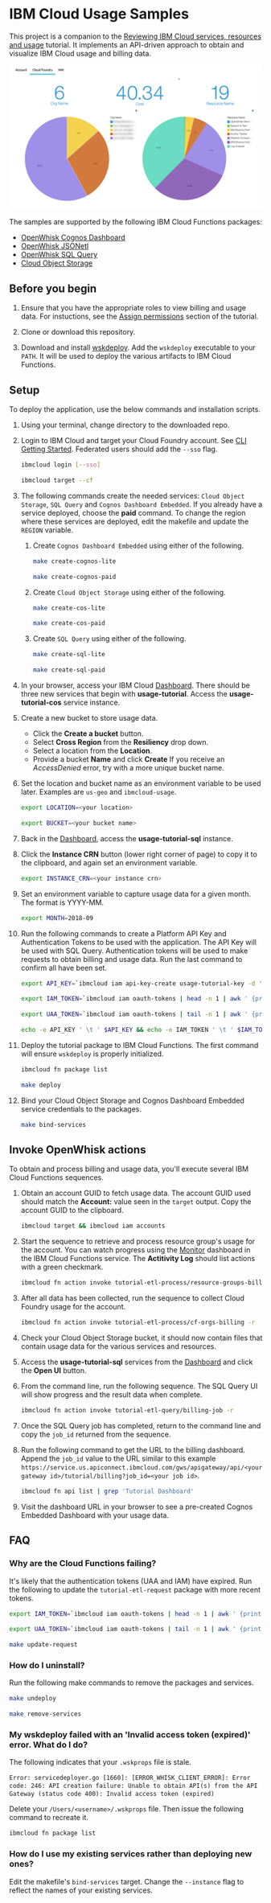 # IBM Cloud Usage Samples

This project is a companion to the [Reviewing IBM Cloud services, resources and usage](https://console.bluemix.net/docs/tutorials/cloud-usage.html) tutorial. It implements an API-driven approach to obtain and visualize IBM Cloud usage and billing data.

![](screenshot.png)

The samples are supported by the following IBM Cloud Functions packages:
- [OpenWhisk Cognos Dashboard](https://github.com/IBM-Cloud/openwhisk-cognos-dashboard)
- [OpenWhisk JSONetl](https://github.com/IBM-Cloud/openwhisk-jsonetl)
- [OpenWhisk SQL Query](https://github.com/IBM-Cloud/openwhisk-sql-query)
- [Cloud Object Storage](github.com/ibm-functions/package-cloud-object-storage)

## Before you begin

1. Ensure that you have the appropriate roles to view billing and usage data. For instuctions, see the [Assign permissions](https://console.bluemix.net/docs/tutorials/cloud-usage.html#assign-permissions) section of the tutorial.

2. Clone or download this repository.

3. Download and install [wskdeploy](https://github.com/apache/incubator-openwhisk-wskdeploy/releases/tag/0.9.8-incubating). Add the `wskdeploy` executable to your `PATH`. It will be used to deploy the various artifacts to IBM Cloud Functions.

## Setup

To deploy the application, use the below commands and installation scripts.

1. Using your terminal, change directory to the downloaded repo.

1. Login to IBM Cloud and target your Cloud Foundry account. See [CLI Getting Started](https://console.bluemix.net/docs/cli/reference/bluemix_cli/get_started.html#getting-started). Federated users should add the `--sso` flag.
    ```sh
    ibmcloud login [--sso]
    ```

    ```sh
    ibmcloud target --cf
    ```

2. The following commands create the needed services: `Cloud Object Storage`, `SQL Query` and `Cognos Dashboard Embedded`. If you already have a service deployed, choose the **paid** command. To change the region where these services are deployed, edit the makefile and update the `REGION` variable.
    1. Create `Cognos Dashboard Embedded` using either of the following.
        ```sh
        make create-cognos-lite
        ```

        ```sh
        make create-cognos-paid
        ```
    2. Create `Cloud Object Storage` using either of the following.
        ```sh
        make create-cos-lite
        ```

        ```sh
        make create-cos-paid
        ```
    3. Create `SQL Query` using either of the following.
        ```sh
        make create-sql-lite
        ```

        ```sh
        make create-sql-paid
        ```

3. In your browser, access your IBM Cloud [Dashboard](https://console.bluemix.net/dashboard). There should be three new services that begin with **usage-tutorial**. Access the **usage-tutorial-cos** service instance.

4. Create a new bucket to store usage data.
    - Click the **Create a bucket** button.
    - Select **Cross Region** from the **Resiliency** drop down.
    - Select a location from the **Location**.
    - Provide a bucket **Name** and click **Create** If you receive an *AccessDenied* error, try with a more unique bucket name.

5. Set the location and bucket name as an environment variable to be used later. Examples are `us-geo` and `ibmcloud-usage`.
    ```sh
    export LOCATION=<your location>
    ```

    ```sh
    export BUCKET=<your bucket name>
    ```

6. Back in the [Dashboard](https://console.bluemix.net/dashboard), access the **usage-tutorial-sql** instance.

7. Click the **Instance CRN** button (lower right corner of page) to copy it to the clipboard, and again set an environment variable.
    ```sh
    export INSTANCE_CRN=<your instance crn>
    ```

8. Set an environment variable to capture usage data for a given month. The format is YYYY-MM.
    ```sh
    export MONTH=2018-09
    ```

9. Run the following commands to create a Platform API Key and Authentication Tokens to be used with the application. The API Key will be used with SQL Query. Authentication tokens will be used to make requests to obtain billing and usage data. Run the last command to confirm all have been set.
    ```sh
    export API_KEY=`ibmcloud iam api-key-create usage-tutorial-key -d 'apiKey created for http://github.com/IBM-Cloud/cloud-usage-samples' | grep 'API Key' | awk ' {print $3} '`
    ```

    ```sh
    export IAM_TOKEN=`ibmcloud iam oauth-tokens | head -n 1 | awk ' {print $4} '`
    ```

    ```sh
    export UAA_TOKEN=`ibmcloud iam oauth-tokens | tail -n 1 | awk ' {print $4} '`
    ```

    ```sh
    echo -e API_KEY ' \t ' $API_KEY && echo -e IAM_TOKEN ' \t ' $IAM_TOKEN && echo -e UAA_TOKEN ' \t ' $UAA_TOKEN
    ```

10. Deploy the tutorial package to IBM Cloud Functions. The first command will ensure `wskdeploy` is properly initialized.
    ```sh
    ibmcloud fn package list
    ```

    ```sh
    make deploy
    ```

11. Bind your Cloud Object Storage and Cognos Dashboard Embedded service credentials to the packages.
    ```sh
    make bind-services
    ```

## Invoke OpenWhisk actions

To obtain and process billing and usage data, you'll execute several IBM Cloud Functions sequences.

1. Obtain an account GUID to fetch usage data. The account GUID used should match the **Account:** value seen in the `target` output. Copy the account GUID to the clipboard.
    ```sh
    ibmcloud target && ibmcloud iam accounts
    ```

2. Start the sequence to retrieve and process resource group's usage for the account. You can watch progress using the [Monitor](https://console.bluemix.net/openwhisk/dashboard) dashboard in the IBM Cloud Functions service. The **Actitivity Log** should list actions with a green checkmark.
    ```sh
    ibmcloud fn action invoke tutorial-etl-process/resource-groups-billing -r --param guid <your guid>
    ```

3. After all data has been collected, run the sequence to collect Cloud Foundry usage for the account.
    ```sh
    ibmcloud fn action invoke tutorial-etl-process/cf-orgs-billing -r
    ```

4. Check your Cloud Object Storage bucket, it should now contain files that contain usage data for the various services and resources.

5. Access the **usage-tutorial-sql** services from the [Dashboard](https://console.bluemix.net/dashboard/apps) and click the **Open UI** button.

6. From the command line, run the following sequence. The SQL Query UI will show progress and the result data when complete.
    ```sh
    ibmcloud fn action invoke tutorial-etl-query/billing-job -r
    ```

7. Once the SQL Query job has completed, return to the command line and copy the `job_id` returned from the sequence.

8. Run the following command to get the URL to the billing dashboard. Append the `job_id` value to the URL similar to this example `https://service.us.apiconnect.ibmcloud.com/gws/apigateway/api/<your gateway id>/tutorial/billing?job_id=<your job id>`.

    ```sh
    ibmcloud fn api list | grep 'Tutorial Dashboard'
    ```

9. Visit the dashboard URL in your browser to see a pre-created Cognos Embedded Dashboard with your usage data.

## FAQ

### Why are the Cloud Functions failing?
It's likely that the authentication tokens (UAA and IAM) have expired. Run the following to update the `tutorial-etl-request` package with more recent tokens.

```sh
export IAM_TOKEN=`ibmcloud iam oauth-tokens | head -n 1 | awk ' {print $4} '`
```

```sh
export UAA_TOKEN=`ibmcloud iam oauth-tokens | tail -n 1 | awk ' {print $4} '`
```

```sh
make update-request
```

### How do I uninstall?
Run the following make commands to remove the packages and services.

```sh
make undeploy
```

```sh
make remove-services
```

### My wskdeploy failed with an 'Invalid access token (expired)' error. What do I do?

The following indicates that your `.wskprops` file is stale.

```
Error: servicedeployer.go [1660]: [ERROR_WHISK_CLIENT_ERROR]: Error code: 246: API creation failure: Unable to obtain API(s) from the API Gateway (status code 400): Invalid access token (expired)
```

Delete your `/Users/<username>/.wskprops` file. Then issue the following command to recreate it.

```sh
ibmcloud fn package list
```

### How do I use my existing services rather than deploying new ones?

Edit the makefile's `bind-services` target. Change the `--instance` flag to reflect the names of your existing services.